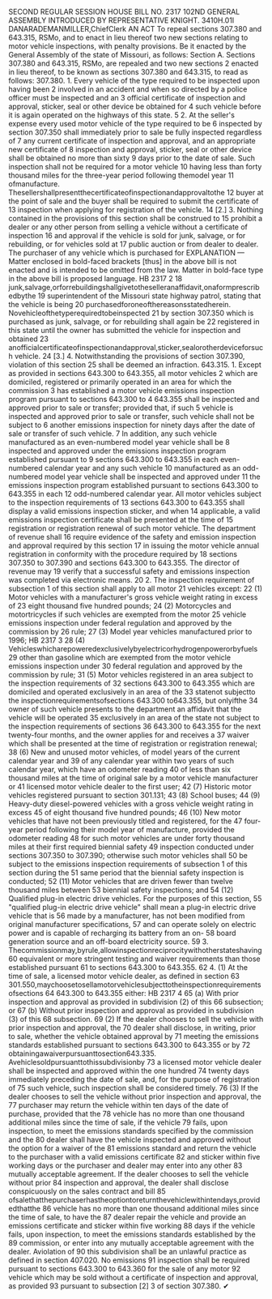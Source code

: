 SECOND REGULAR SESSION
HOUSE BILL NO. 2317
102ND GENERAL ASSEMBLY
INTRODUCED BY REPRESENTATIVE KNIGHT.
3410H.01I DANARADEMANMILLER,ChiefClerk
AN ACT
To repeal sections 307.380 and 643.315, RSMo, and to enact in lieu thereof two new sections
relating to motor vehicle inspections, with penalty provisions.
Be it enacted by the General Assembly of the state of Missouri, as follows:
Section A. Sections 307.380 and 643.315, RSMo, are repealed and two new sections
2 enacted in lieu thereof, to be known as sections 307.380 and 643.315, to read as follows:
307.380. 1. Every vehicle of the type required to be inspected upon having been
2 involved in an accident and when so directed by a police officer must be inspected and an
3 official certificate of inspection and approval, sticker, seal or other device be obtained for
4 such vehicle before it is again operated on the highways of this state.
5 2. At the seller's expense every used motor vehicle of the type required to be
6 inspected by section 307.350 shall immediately prior to sale be fully inspected regardless of
7 any current certificate of inspection and approval, and an appropriate new certificate of
8 inspection and approval, sticker, seal or other device shall be obtained no more than sixty
9 days prior to the date of sale. Such inspection shall not be required for a motor vehicle
10 having less than forty thousand miles for the three-year period following themodel year
11 ofmanufacture. Thesellershallpresentthecertificateofinspectionandapprovaltothe
12 buyer at the point of sale and the buyer shall be required to submit the certificate of
13 inspection when applying for registration of the vehicle.
14 [2.] 3. Nothing contained in the provisions of this section shall be construed to
15 prohibit a dealer or any other person from selling a vehicle without a certificate of inspection
16 and approval if the vehicle is sold for junk, salvage, or for rebuilding, or for vehicles sold at
17 public auction or from dealer to dealer. The purchaser of any vehicle which is purchased for
EXPLANATION — Matter enclosed in bold-faced brackets [thus] in the above bill is not enacted and is
intended to be omitted from the law. Matter in bold-face type in the above bill is proposed language.
HB 2317 2
18 junk,salvage,orforrebuildingshallgivetotheselleranaffidavit,onaformprescribedbythe
19 superintendent of the Missouri state highway patrol, stating that the vehicle is being
20 purchasedforoneofthereasonsstatedherein. Novehicleofthetyperequiredtobeinspected
21 by section 307.350 which is purchased as junk, salvage, or for rebuilding shall again be
22 registered in this state until the owner has submitted the vehicle for inspection and obtained
23 anofficialcertificateofinspectionandapproval,sticker,sealorotherdeviceforsuch vehicle.
24 [3.] 4. Notwithstanding the provisions of section 307.390, violation of this section
25 shall be deemed an infraction.
643.315. 1. Except as provided in sections 643.300 to 643.355, all motor vehicles
2 which are domiciled, registered or primarily operated in an area for which the commission
3 has established a motor vehicle emissions inspection program pursuant to sections 643.300 to
4 643.355 shall be inspected and approved prior to sale or transfer; provided that, if such
5 vehicle is inspected and approved prior to sale or transfer, such vehicle shall not be subject to
6 another emissions inspection for ninety days after the date of sale or transfer of such vehicle.
7 In addition, any such vehicle manufactured as an even-numbered model year vehicle shall be
8 inspected and approved under the emissions inspection program established pursuant to
9 sections 643.300 to 643.355 in each even-numbered calendar year and any such vehicle
10 manufactured as an odd-numbered model year vehicle shall be inspected and approved under
11 the emissions inspection program established pursuant to sections 643.300 to 643.355 in each
12 odd-numbered calendar year. All motor vehicles subject to the inspection requirements of
13 sections 643.300 to 643.355 shall display a valid emissions inspection sticker, and when
14 applicable, a valid emissions inspection certificate shall be presented at the time of
15 registration or registration renewal of such motor vehicle. The department of revenue shall
16 require evidence of the safety and emission inspection and approval required by this section
17 in issuing the motor vehicle annual registration in conformity with the procedure required by
18 sections 307.350 to 307.390 and sections 643.300 to 643.355. The director of revenue may
19 verify that a successful safety and emissions inspection was completed via electronic means.
20 2. The inspection requirement of subsection 1 of this section shall apply to all motor
21 vehicles except:
22 (1) Motor vehicles with a manufacturer's gross vehicle weight rating in excess of
23 eight thousand five hundred pounds;
24 (2) Motorcycles and motortricycles if such vehicles are exempted from the motor
25 vehicle emissions inspection under federal regulation and approved by the commission by
26 rule;
27 (3) Model year vehicles manufactured prior to 1996;
HB 2317 3
28 (4) Vehicleswhicharepoweredexclusivelybyelectricorhydrogenpowerorbyfuels
29 other than gasoline which are exempted from the motor vehicle emissions inspection under
30 federal regulation and approved by the commission by rule;
31 (5) Motor vehicles registered in an area subject to the inspection requirements of
32 sections 643.300 to 643.355 which are domiciled and operated exclusively in an area of the
33 statenot subjectto the inspectionrequirementsofsections 643.300 to643.355, but onlyifthe
34 owner of such vehicle presents to the department an affidavit that the vehicle will be operated
35 exclusively in an area of the state not subject to the inspection requirements of sections
36 643.300 to 643.355 for the next twenty-four months, and the owner applies for and receives a
37 waiver which shall be presented at the time of registration or registration renewal;
38 (6) New and unused motor vehicles, of model years of the current calendar year and
39 of any calendar year within two years of such calendar year, which have an odometer reading
40 of less than six thousand miles at the time of original sale by a motor vehicle manufacturer or
41 licensed motor vehicle dealer to the first user;
42 (7) Historic motor vehicles registered pursuant to section 301.131;
43 (8) School buses;
44 (9) Heavy-duty diesel-powered vehicles with a gross vehicle weight rating in excess
45 of eight thousand five hundred pounds;
46 (10) New motor vehicles that have not been previously titled and registered, for the
47 four-year period following their model year of manufacture, provided the odometer reading
48 for such motor vehicles are under forty thousand miles at their first required biennial safety
49 inspection conducted under sections 307.350 to 307.390; otherwise such motor vehicles shall
50 be subject to the emissions inspection requirements of subsection 1 of this section during the
51 same period that the biennial safety inspection is conducted;
52 (11) Motor vehicles that are driven fewer than twelve thousand miles between
53 biennial safety inspections; and
54 (12) Qualified plug-in electric drive vehicles. For the purposes of this section,
55 "qualified plug-in electric drive vehicle" shall mean a plug-in electric drive vehicle that is
56 made by a manufacturer, has not been modified from original manufacturer specifications,
57 and can operate solely on electric power and is capable of recharging its battery from an on-
58 board generation source and an off-board electricity source.
59 3. Thecommissionmay,byrule,allowinspectionreciprocitywithotherstateshaving
60 equivalent or more stringent testing and waiver requirements than those established pursuant
61 to sections 643.300 to 643.355.
62 4. (1) At the time of sale, a licensed motor vehicle dealer, as defined in section
63 301.550,maychoosetosellamotorvehiclesubjecttotheinspectionrequirementsofsections
64 643.300 to 643.355 either:
HB 2317 4
65 (a) With prior inspection and approval as provided in subdivision (2) of this
66 subsection; or
67 (b) Without prior inspection and approval as provided in subdivision (3) of this
68 subsection.
69 (2) If the dealer chooses to sell the vehicle with prior inspection and approval, the
70 dealer shall disclose, in writing, prior to sale, whether the vehicle obtained approval by
71 meeting the emissions standards established pursuant to sections 643.300 to 643.355 or by
72 obtainingawaiverpursuanttosection643.335. Avehiclesoldpursuanttothissubdivisionby
73 a licensed motor vehicle dealer shall be inspected and approved within the one hundred
74 twenty days immediately preceding the date of sale, and, for the purpose of registration of
75 such vehicle, such inspection shall be considered timely.
76 (3) If the dealer chooses to sell the vehicle without prior inspection and approval, the
77 purchaser may return the vehicle within ten days of the date of purchase, provided that the
78 vehicle has no more than one thousand additional miles since the time of sale, if the vehicle
79 fails, upon inspection, to meet the emissions standards specified by the commission and the
80 dealer shall have the vehicle inspected and approved without the option for a waiver of the
81 emissions standard and return the vehicle to the purchaser with a valid emissions certificate
82 and sticker within five working days or the purchaser and dealer may enter into any other
83 mutually acceptable agreement. If the dealer chooses to sell the vehicle without prior
84 inspection and approval, the dealer shall disclose conspicuously on the sales contract and bill
85 ofsalethatthepurchaserhastheoptiontoreturnthevehiclewithintendays,providedthatthe
86 vehicle has no more than one thousand additional miles since the time of sale, to have the
87 dealer repair the vehicle and provide an emissions certificate and sticker within five working
88 days if the vehicle fails, upon inspection, to meet the emissions standards established by the
89 commission, or enter into any mutually acceptable agreement with the dealer. Aviolation of
90 this subdivision shall be an unlawful practice as defined in section 407.020. No emissions
91 inspection shall be required pursuant to sections 643.300 to 643.360 for the sale of any motor
92 vehicle which may be sold without a certificate of inspection and approval, as provided
93 pursuant to subsection [2] 3 of section 307.380.
✔